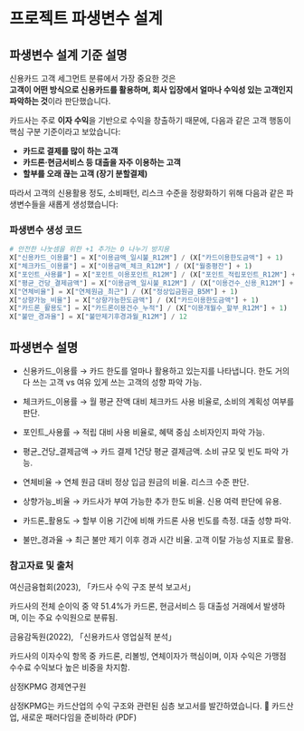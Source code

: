# 프로젝트 파생변수 설계

##  파생변수 설계 기준 설명

신용카드 고객 세그먼트 분류에서 가장 중요한 것은  
**고객이 어떤 방식으로 신용카드를 활용하며, 회사 입장에서 얼마나 수익성 있는 고객인지 파악하는 것**이라 판단했습니다.

카드사는 주로 **이자 수익**을 기반으로 수익을 창출하기 때문에, 다음과 같은 고객 행동이 핵심 구분 기준이라고 보았습니다:

- **카드로 결제를 많이 하는 고객**
- **카드론·현금서비스 등 대출을 자주 이용하는 고객**
- **할부를 오래 끊는 고객 (장기 분할결제)**

따라서 고객의 신용활용 정도, 소비패턴, 리스크 수준을 정량화하기 위해 다음과 같은 파생변수들을 새롭게 생성했습니다:

### 파생변수 생성 코드

```python
# 안전한 나눗셈을 위한 +1 추가는 0 나누기 방지용
X["신용카드_이용률"] = X["이용금액_일시불_R12M"] / (X["카드이용한도금액"] + 1)
X["체크카드_이용률"] = X["이용금액_체크_R12M"] / (X["월중평잔"] + 1)
X["포인트_사용률"] = X["포인트_이용포인트_R12M"] / (X["포인트_적립포인트_R12M"] + 1)
X["평균_건당_결제금액"] = X["이용금액_일시불_R12M"] / (X["이용건수_신용_R12M"] + 1)
X["연체비율"] = X["연체원금_최근"] / (X["정상입금원금_B5M"] + 1)
X["상향가능_비율"] = X["상향가능한도금액"] / (X["카드이용한도금액"] + 1)
X["카드론_활용도"] = X["카드론이용건수_누적"] / (X["이용개월수_할부_R12M"] + 1)
X["불만_경과율"] = X["불만제기후경과월_R12M"] / 12
```

## 파생변수 설명
- 신용카드_이용률
→ 카드 한도를 얼마나 활용하고 있는지를 나타냅니다.
한도 거의 다 쓰는 고객 vs 여유 있게 쓰는 고객의 성향 파악 가능.

- 체크카드_이용률
→ 월 평균 잔액 대비 체크카드 사용 비율로, 소비의 계획성 여부를 판단.

- 포인트_사용률
→ 적립 대비 사용 비율로, 혜택 중심 소비자인지 파악 가능.

- 평균_건당_결제금액
→ 카드 결제 1건당 평균 결제금액. 소비 규모 및 빈도 파악 가능.

- 연체비율
→ 연체 원금 대비 정상 입금 원금의 비율. 리스크 수준 판단.

- 상향가능_비율
→ 카드사가 부여 가능한 추가 한도 비율. 신용 여력 판단에 유용.

- 카드론_활용도
→ 할부 이용 기간에 비해 카드론 사용 빈도를 측정. 대출 성향 파악.

- 불만_경과율
→ 최근 불만 제기 이후 경과 시간 비율. 고객 이탈 가능성 지표로 활용.

### 참고자료 및 출처
여신금융협회(2023), 「카드사 수익 구조 분석 보고서」

카드사의 전체 순이익 중 약 51.4%가 카드론, 현금서비스 등 대출성 거래에서 발생하며, 이는 주요 수익원으로 분류됨.

금융감독원(2022), 「신용카드사 영업실적 분석」

카드사의 이자수익 항목 중 카드론, 리볼빙, 연체이자가 핵심이며, 이자 수익은 가맹점 수수료 수익보다 높은 비중을 차지함.

삼정KPMG 경제연구원

삼정KPMG는 카드산업의 수익 구조와 관련된 심층 보고서를 발간하였습니다.
🔗 카드산업, 새로운 패러다임을 준비하라 (PDF)